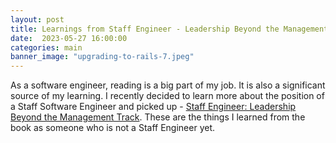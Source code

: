 ```yaml
---
layout: post
title: Learnings from Staff Engineer - Leadership Beyond the Management Track
date:  2023-05-27 16:00:00
categories: main
banner_image: "upgrading-to-rails-7.jpeg"
---
```


As a software engineer, reading is a big part of my job. It is also a significant source of my learning. I recently decided to learn more about the position of a Staff Software Engineer and picked up - [Staff Engineer: Leadership Beyond the Management Track](https://www.goodreads.com/book/show/56481725-staff-engineer). These are the things I learned from the book as someone who is not a Staff Engineer yet. 

